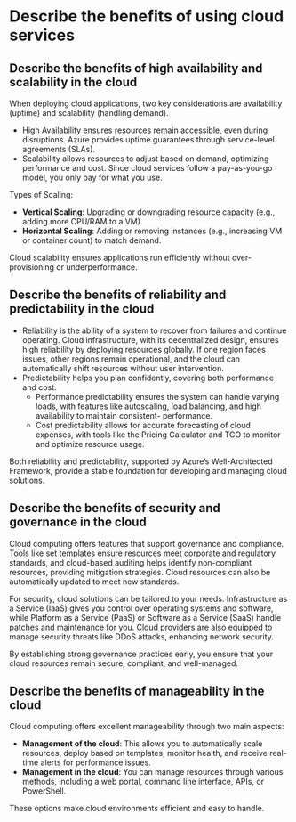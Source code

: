 # Describe the benefits of using cloud services

## Describe the benefits of high availability and scalability in the cloud

When deploying cloud applications, two key considerations are availability (uptime) and scalability (handling demand).

- High Availability ensures resources remain accessible, even during disruptions. Azure provides uptime guarantees through service-level agreements (SLAs).
- Scalability allows resources to adjust based on demand, optimizing performance and cost. Since cloud services follow a pay-as-you-go model, you only pay for what you use.

Types of Scaling:

- **Vertical Scaling**: Upgrading or downgrading resource capacity (e.g., adding more CPU/RAM to a VM).
- **Horizontal Scaling**: Adding or removing instances (e.g., increasing VM or container count) to match demand.

Cloud scalability ensures applications run efficiently without over-provisioning or underperformance.

## Describe the benefits of reliability and predictability in the cloud

- Reliability is the ability of a system to recover from failures and continue operating. Cloud infrastructure, with its decentralized design, ensures high reliability by deploying resources globally. If one region faces issues, other regions remain operational, and the cloud can automatically shift resources without user intervention.
- Predictability helps you plan confidently, covering both performance and cost.
    - Performance predictability ensures the system can handle varying loads, with features like autoscaling, load balancing, and high availability to maintain consistent- performance.
    - Cost predictability allows for accurate forecasting of cloud expenses, with tools like the Pricing Calculator and TCO to monitor and optimize resource usage.

Both reliability and predictability, supported by Azure’s Well-Architected Framework, provide a stable foundation for developing and managing cloud solutions.

## Describe the benefits of security and governance in the cloud

Cloud computing offers features that support governance and compliance. Tools like set templates ensure resources meet corporate and regulatory standards, and cloud-based auditing helps identify non-compliant resources, providing mitigation strategies. Cloud resources can also be automatically updated to meet new standards.

For security, cloud solutions can be tailored to your needs. Infrastructure as a Service (IaaS) gives you control over operating systems and software, while Platform as a Service (PaaS) or Software as a Service (SaaS) handle patches and maintenance for you. Cloud providers are also equipped to manage security threats like DDoS attacks, enhancing network security.

By establishing strong governance practices early, you ensure that your cloud resources remain secure, compliant, and well-managed.

## Describe the benefits of manageability in the cloud

Cloud computing offers excellent manageability through two main aspects:

- **Management of the cloud**: This allows you to automatically scale resources, deploy based on templates, monitor health, and receive real-time alerts for performance issues.
- **Management in the cloud**: You can manage resources through various methods, including a web portal, command line interface, APIs, or PowerShell.

These options make cloud environments efficient and easy to handle.
